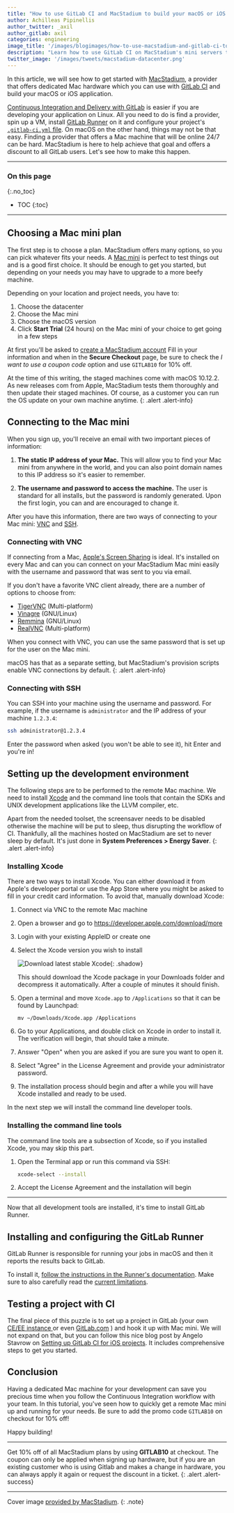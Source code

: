 ```yaml
---
title: "How to use GitLab CI and MacStadium to build your macOS or iOS projects"
author: Achilleas Pipinellis
author_twitter: _axil
author_gitlab: axil
categories: engineering
image_title: '/images/blogimages/how-to-use-macstadium-and-gitlab-ci-to-build-your-macos-or-ios-projects/macstadium-datacenter.jpg'
description: "Learn how to use GitLab CI on MacStadium's mini servers to build your macOS or iOS projects."
twitter_image: '/images/tweets/macstadium-datacenter.png'
---
```


In this article, we will see how to get started with
[MacStadium](https://www.macstadium.com "MacStadium website"),
a provider that offers dedicated Mac hardware which you can use with
[GitLab CI](/features/continuous-integration/ "GitLab CI/CD feature page")
and build your macOS or iOS application.

<!-- more -->

[Continuous Integration and Delivery with GitLab](/blog/2016/08/05/continuous-integration-delivery-and-deployment-with-gitlab/ "Blog on CI/CD with GitLab")
is easier if you are developing your application on Linux. All you need to do is
find a provider, spin up a VM, install [GitLab Runner](https://docs.gitlab.com/runner "GitLab Runner docs")
on it and configure your project's [`.gitlab-ci.yml` file](https://docs.gitlab.com/ee/ci/yaml/ ".gitlab-ci.yml reference guide").
On macOS on the other hand, things may not be that easy. Finding a provider that
offers a Mac machine that will be online 24/7 can be hard. MacStadium is here to
help achieve that goal and offers a discount to all GitLab users. Let's see how
to make this happen.

---

### On this page
{:.no_toc}

- TOC
{:toc}

---

## Choosing a Mac mini plan

The first step is to choose a plan. MacStadium offers many options, so you can
pick whatever fits your needs. A [Mac mini](https://www.macstadium.com/mac-mini/#products)
is perfect to test things out and is a good first choice. It should be enough
to get you started, but depending on your needs you may have to upgrade to a
more beefy machine.

Depending on your location and project needs, you have to:

1. Choose the datacenter
1. Choose the Mac mini
1. Choose the macOS version
1. Click **Start Trial** (24 hours) on the Mac mini of your choice to get going
   in a few steps

At first you'll be asked to [create a MacStadium account](http://help.macstadium.com/accounts-and-billing/how-to-create-an-account.html "How to create an account on MacStadium")
Fill in your information and when in the **Secure Checkout** page, be sure to
check the _I want to use a coupon code_ option and use `GITLAB10` for 10% off.

<i class="fas fa-info-circle" aria-hidden="true" style="color: rgb(49, 112, 143);"></i>
At the time of this writing, the staged machines come with macOS 10.12.2. As
new releases com from Apple, MacStadium tests them thoroughly and then update
their staged machines. Of course, as a customer you can run the OS update on
your own machine anytime.
{: .alert .alert-info}

## Connecting to the Mac mini

When you sign up, you'll receive an email with two important pieces of
information:

1. **The static IP address of your Mac.**
   This will allow you to find your Mac mini from anywhere in the world, and
   you can also point domain names to this IP address so it's easier to remember.

1. **The username and password to access the machine.**
   The user is standard for all installs, but the password is randomly
   generated. Upon the first login, you can and are encouraged to change it.

After you have this information, there are two ways of connecting to your Mac mini:
[VNC](https://en.wikipedia.org/wiki/Virtual_Network_Computing "VNC article on Wikipedia")
and [SSH](https://en.wikipedia.org/wiki/Secure_Shell "SSH article on Wikipedia").

### Connecting with VNC

If connecting from a Mac, [Apple's Screen Sharing](https://support.apple.com/kb/PH25554 "macOS Sierra: Set up and use screen sharing")
is ideal. It's installed on every Mac and can you can connect on your MacStadium
Mac mini easily with the username and password that was sent to you via email.

If you don't have a favorite VNC client already, there are a number of options
to choose from:

- [TigerVNC](http://tigervnc.org/ "TigerVNC website") (Multi-platform)
- [Vinagre](https://wiki.gnome.org/Apps/Vinagre "Vinagre website") (GNU/Linux)
- [Remmina](https://remmina.org/ "Remmina website") (GNU/Linux)
- [RealVNC](https://www.realvnc.com/ "RealVNC website") (Multi-platform)

When you connect with VNC, you can use the same password that is set up for the
user on the Mac mini.

<i class="fas fa-info-circle" aria-hidden="true" style="color: rgb(49, 112, 143);"></i>
macOS has that as a separate setting, but MacStadium's provision scripts
enable VNC connections by default.
{: .alert .alert-info}

### Connecting with SSH

You can SSH into your machine using the username and password. For example, if
the username is `administrator` and the IP address of your machine `1.2.3.4`:

```bash
ssh administrator@1.2.3.4
```

Enter the password when asked (you won't be able to see it), hit Enter and
you're in!

## Setting up the development environment

The following steps are to be performed to the remote Mac machine. We need to
install [Xcode](https://developer.apple.com/xcode/ "Xcode on Apple's website")
and the command line tools that contain the SDKs and UNIX development applications
like the LLVM compiler, etc.

<i class="fas fa-info-circle" aria-hidden="true" style="color: rgb(49, 112, 143);"></i>
Apart from the needed toolset, the screensaver needs to be disabled otherwise
the machine will be put to sleep, thus disrupting the workflow of CI.
Thankfully, all the machines hosted on MacStadium are set to never sleep by
default. It's just done in **System Preferences > Energy Saver**.
{: .alert .alert-info}

### Installing Xcode

There are two ways to install Xcode. You can either download it from Apple's
developer portal or use the App Store where you might be asked to fill in your
credit card information. To avoid that, manually download Xcode:

1. Connect via VNC to the remote Mac machine
1. Open a browser and go to <https://developer.apple.com/download/more>
1. Login with your existing AppleID or create one
1. Select the Xcode version you wish to install

   ![Download latest stable Xcode](/images/blogimages/how-to-use-macstadium-and-gitlab-ci-to-build-your-macos-or-ios-projects/download-xcode-without-cc-info.png){: .shadow}

   This should download the Xcode package in your Downloads folder and
   decompress it automatically. After a couple of minutes it should finish.

1. Open a terminal and move `Xcode.app` to `/Applications` so that it can be
   found by Launchpad:

   ```
   mv ~/Downloads/Xcode.app /Applications
   ```

1. Go to your Applications, and double click on Xcode in order to install it.
   The verification will begin, that should take a minute.
1. Answer "Open" when you are asked if you are sure you want to open it.
1. Select "Agree" in the License Agreement and provide your administrator
   password.
1. The installation process should begin and after a while you will have Xcode
   installed and ready to be used.

In the next step we will install the command line developer tools.

### Installing the command line tools

The command line tools are a subsection of Xcode, so if you installed Xcode,
you may skip this part.

1. Open the Terminal app or run this command via SSH:

    ```bash
    xcode-select --install
    ```

1. Accept the License Agreement and the installation will begin

---

Now that all development tools are installed, it's time to install GitLab
Runner.

## Installing and configuring the GitLab Runner

GitLab Runner is responsible for running your jobs in macOS and then it
reports the results back to GitLab.

To install it, [follow the instructions in the Runner's documentation](https://docs.gitlab.com/runner/install/osx.html#installation "Documentation on installing GitLab Runner on macOS").
Make sure to also carefully read the [current limitations](https://docs.gitlab.com/runner/install/osx.html#limitations-on-macos "Limitations of macOS Runner").

## Testing a project with CI

The final piece of this puzzle is to set up a project in GitLab (your own
[CE/EE instance ](/stages-devops-lifecycle/) or even [GitLab.com](/pricing/) ) and hook it up
with Mac mini. We will not expand on that, but you can follow this nice blog post
by Angelo Stavrow on [Setting up GitLab CI for iOS projects](/blog/2016/03/10/setting-up-gitlab-ci-for-ios-projects/ "Blog on setting up CI for iOS projects").
It includes comprehensive steps to get you started.

## Conclusion

Having a dedicated Mac machine for your development can save you precious time
when you follow the Continuous Integration workflow with your team. In this
tutorial, you've seen how to quickly get a remote Mac mini up and running
for your needs. Be sure to add the promo code `GITLAB10` on checkout for 10% off!

Happy building!

---

<i class="fas fa-info-circle" aria-hidden="true" style="color: rgb(60,118,61);"></i>
Get 10% off of all MacStadium plans by using <strong>GITLAB10</strong> at checkout.
The coupon can only be applied when signing up hardware, but if you are an
existing customer who is using Gitlab and makes a change in hardware, you can
always apply it again or request the discount in a ticket.
{: .alert .alert-success}

----

Cover image [provided by MacStadium](https://gitlab.com/gitlab-com/www-gitlab-com/merge_requests/3324#note_29314223).
{: .note}
